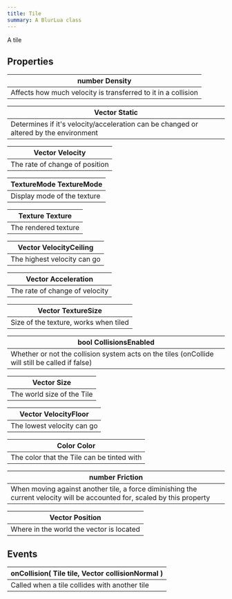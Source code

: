 ```yaml
---
title: Tile
summary: A BlurLua class
---
```



A tile

## Properties
| **number** Density |
| --------------------- |
| Affects how much velocity is transferred to it in a collision     |

| **Vector** Static |
| --------------------- |
| Determines if it's velocity/acceleration can be changed or altered by the environment     |

| **Vector** Velocity |
| --------------------- |
| The rate of change of position     |

| **TextureMode** TextureMode |
| --------------------- |
| Display mode of the texture     |

| **Texture** Texture |
| --------------------- |
| The rendered texture     |

| **Vector** VelocityCeiling |
| --------------------- |
| The highest velocity can go     |

| **Vector** Acceleration |
| --------------------- |
| The rate of change of velocity     |

| **Vector** TextureSize |
| --------------------- |
| Size of the texture, works when tiled     |

| **bool** CollisionsEnabled |
| --------------------- |
| Whether or not the collision system acts on the tiles (onCollide will still be called if false)     |

| **Vector** Size |
| --------------------- |
| The world size of the Tile     |

| **Vector** VelocityFloor |
| --------------------- |
| The lowest velocity can go     |

| **Color** Color |
| --------------------- |
| The color that the Tile can be tinted with     |

| **number** Friction |
| --------------------- |
| When moving against another tile, a force diminishing the current velocity will be accounted for, scaled by this property     |

| **Vector** Position |
| --------------------- |
| Where in the world the vector is located     |

## Events
| onCollision( **Tile** tile, **Vector** collisionNormal ) |
| -------------------------- |
| Called when a tile collides with another tile |



